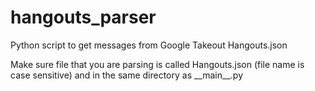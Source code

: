# hangouts_parser
Python script to get messages from Google Takeout Hangouts.json

Make sure file that you are parsing is called Hangouts.json (file name is case sensitive) and in the same directory as \_\_main__.py 

